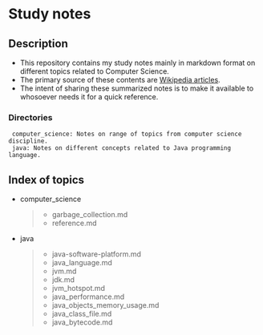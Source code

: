 Study notes
=========

Description
-----

- This repository contains my study notes mainly in markdown format on different topics related to Computer Science. 
- The primary source of these contents are [Wikipedia articles](https://en.wikipedia.org). 
- The intent of sharing these summarized notes is to make it available to whosoever needs it for a quick reference.


### Directories
	 computer_science: Notes on range of topics from computer science discipline.
	 java: Notes on different concepts related to Java programming language.
  

Index of topics
-----

- computer_science
	> * garbage_collection.md
	> * reference.md
	

- java
	> * java-software-platform.md
	> * java_language.md
	> * jvm.md
	> * jdk.md
	> * jvm_hotspot.md
	> * java_performance.md
	> * java_objects_memory_usage.md
	> * java_class_file.md
	> * java_bytecode.md

